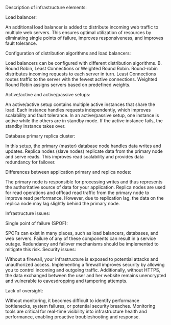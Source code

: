 Description of infrastructure elements:


Load balancer:

 An additional load balancer is added to distribute incoming web traffic to multiple web servers. This ensures optimal utilization of resources by eliminating single points of failure, improves responsiveness, and improves fault tolerance.

 Configuration of distribution algorithms and load balancers:

 Load balancers can be configured with different distribution algorithms. B. Round Robin, Least Connections or Weighted Round Robin. Round-robin distributes incoming requests  to each server in turn. Least Connections routes traffic to the server with the fewest active connections. Weighted Round Robin assigns servers based on predefined weights.

 Active/active and active/passive setups:

 An active/active setup contains multiple active instances that share the load. Each instance  handles requests independently, which improves scalability and fault tolerance. In an active/passive setup, one instance is active while the others are in standby mode. If the active instance fails, the standby instance takes over.

 Database primary replica cluster:

 In this setup, the primary (master) database node handles data writes and updates. Replica nodes (slave nodes) replicate data from the primary node and serve reads. This improves read scalability and provides data redundancy for failover.

 Differences between application primary and replica nodes:

 The primary node is responsible for processing writes and thus represents the authoritative source of data for your application. Replica nodes are used for read operations and offload read traffic from the primary node to improve read performance. However, due to replication lag, the data on the replica node may lag slightly behind the primary node.

 Infrastructure issues:


Single point of failure (SPOF):

 SPOFs can exist in many places, such as  load balancers, databases, and web servers. Failure of any of these components  can result in a service outage. Redundancy and failover mechanisms should be implemented to mitigate this risk. Security issues:

 Without a firewall, your infrastructure is exposed to potential attacks and unauthorized access. Implementing a firewall improves security by allowing you to control incoming and outgoing traffic. Additionally, without HTTPS, the  data exchanged between the user and her website remains unencrypted and vulnerable to eavesdropping and tampering attempts.

 Lack of oversight:

 Without monitoring, it becomes difficult to identify performance bottlenecks, system failures, or potential security breaches. Monitoring tools are critical for real-time visibility into infrastructure health and performance, enabling proactive troubleshooting and response.
